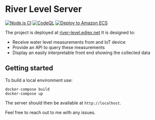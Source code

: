 
# River Level Server

[![Node.js CI](https://github.com/Jex-y/river-level-server/actions/workflows/node.js.yml/badge.svg)](https://github.com/Jex-y/river-level-server/actions/workflows/node.js.yml)
[![CodeQL](https://github.com/Jex-y/river-level-server/actions/workflows/codeql-analysis.yml/badge.svg?branch=main)](https://github.com/Jex-y/river-level-server/actions/workflows/codeql-analysis.yml)
[![Deploy to Amazon ECS](https://github.com/Jex-y/river-level-server/actions/workflows/aws.yml/badge.svg)](https://github.com/Jex-y/river-level-server/actions/workflows/aws.yml)

The project is deployed at [river-level.edjex.net](http://river-level.edjex.net)
It is designed to:

- Receive water level measurements from and IoT device
- Provide an API to query these measurements
- Display an easily interpretable front end showing the collected data

## Getting started

To build a local environment use:

```
docker-compose build
docker-compose up
```

The server should then be available at `http://localhost`.

Feel free to reach out to me with any issues.
